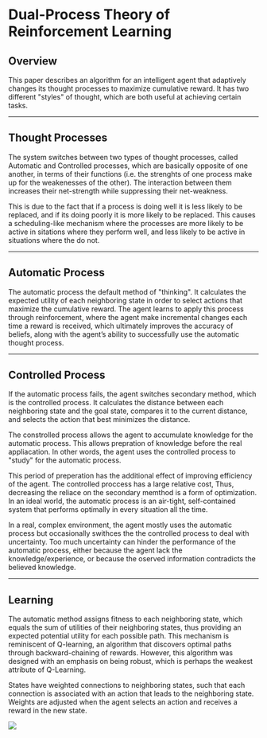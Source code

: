 # Dual-Process Theory of Reinforcement Learning



## Overview

This paper describes an algorithm for an intelligent agent that adaptively changes its thought processes to maximize cumulative reward. It has two different "styles" of thought, which are both useful at achieving certain tasks. 

---

## Thought Processes

The system switches between two types of thought processes, called Automatic and Controlled processes, which are basically opposite of one another, in terms of their functions (i.e. the strenghts of one process make up for the weakenesses of the other). The interaction between them increases their net-strength while suppressing their net-weakness. 

This is due to the fact that if a process is doing well it is less likely to be replaced, and if its doing poorly it is more likely to be replaced. This causes a scheduling-like mechanism where the processes are more likely to be active in sitations where they perform well, and less likely to be active in situations where the do not.

---

## Automatic Process

The automatic process the default method of "thinking". It calculates the expected utility of each neighboring state in order to select actions that maximize the cumulative reward. The agent learns to apply this process through reinforcement, where the agent make incremental changes each time a reward is received, which ultimately improves the accuracy of beliefs, along with the agent’s ability to successfully use the automatic thought process.

---

## Controlled Process

If the automatic process fails, the agent switches secondary method, which is the controlled process. It calculates the distance between each neighboring state and the goal state, compares it to the current distance, and selects the action that best minimizes the distance. 

The constrolled process allows the agent to accumulate knowledge for the automatic process. This allows prepration of knowledge before the real appliacation. In other words, the agent uses the controlled process to "study" for the automatic process.

This period of preperation has the additional effect of improving efficiency of the agent. The controlled proccess has a large relative cost, Thus, decreasing the reliace on the secondary memthod is a form of optimization. In an ideal world, the automatic process is an air-tight, self-contained system that performs optimally in every situation all the time.

In a real, complex environment, the agent mostly uses the automatic process but occasionally swithces the the controlled process to deal with uncertainty. Too much uncertainty can hinder the performance of the automatic process, either because the agent lack the knowledge/experience, or because the oserved information contradicts the believed knowledge.

---

## Learning

The automatic method assigns fitness to each neighboring state, which equals the sum of utilities of their neighboring states, thus providing an expected potential utility for each possible path. This mechanism is reminiscent of Q-learning, an algorithm that discovers optimal paths through backward-chaining of rewards. However, this algorithm was designed with an emphasis on being robust, which is perhaps the weakest attribute of Q-Learning. 

States have weighted connections to neighboring states, such that each connection is associated with an action that leads to the neighboring state. Weights are adjusted when the agent selects an action and receives a reward in the new state.

![](https://github.com/CarsonScott/Dual-Process-Action-Selection/blob/master/img/Capture.PNG)
